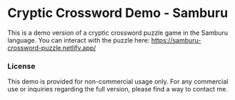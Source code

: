 # Cryptic Crossword Demo - Samburu
This is a demo version of a cryptic crossword puzzle game in the Samburu language. You can interact with the puzzle here: https://samburu-crossword-puzzle.netlify.app/

### License
This demo is provided for non-commercial usage only. For any commercial use or inquiries regarding the full version, please find a way to contact me.
